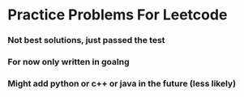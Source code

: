 # Practice Problems For Leetcode

### Not best solutions, just passed the test

### For now only written in goalng

### Might add python or c++ or java in the future (less likely)
